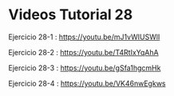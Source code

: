 # Videos Tutorial 28

Ejercicio 28-1 :  https://youtu.be/mJ1vWIUSWlI

Ejercicio 28-2 : https://youtu.be/T4RtIxYqAhA

Ejercicio 28-3 : https://youtu.be/gSfa1hgcmHk

Ejercicio 28-4 : https://youtu.be/VK46nwEgkws




